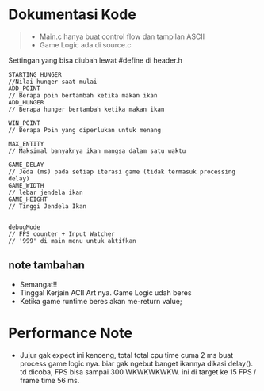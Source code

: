 # Dokumentasi Kode

> - Main.c hanya buat control flow dan tampilan ASCII
> - Game Logic ada di source.c

Settingan yang bisa diubah lewat #define di header.h

```
STARTING_HUNGER 
//Nilai hunger saat mulai
ADD_POINT
// Berapa poin bertambah ketika makan ikan
ADD_HUNGER
// Berapa hunger bertambah ketika makan ikan

WIN_POINT
// Berapa Poin yang diperlukan untuk menang

MAX_ENTITY 
// Maksimal banyaknya ikan mangsa dalam satu waktu

GAME_DELAY 
// Jeda (ms) pada setiap iterasi game (tidak termasuk processing delay)
GAME_WIDTH
// lebar jendela ikan
GAME_HEIGHT
// Tinggi Jendela Ikan


debugMode 
// FPS counter + Input Watcher
// '999' di main menu untuk aktifkan
```


## note tambahan
- Semangat!!
- Tinggal Kerjain ACII Art nya. Game Logic udah beres
- Ketika game runtime beres akan me-return value;

# Performance Note
- Jujur gak expect ini kenceng, total total cpu time cuma 2 ms buat process game logic nya. biar gak ngebut banget ikannya dikasi delay(). td dicoba, FPS bisa sampai 300 WKWKWKWKW. ini di target ke 15 FPS / frame time 56 ms.